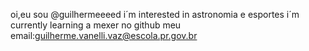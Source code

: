 oi,eu sou @guilhermeeeed
i´m interested in astronomia e esportes
i´m currently learning a mexer no github
meu email:guilherme.vanelli.vaz@escola.pr.gov.br
